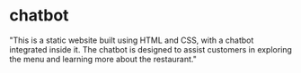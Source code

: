 # chatbot
"This is a static website built using HTML and CSS, with a chatbot integrated inside it. The chatbot is designed to assist customers in exploring the menu and learning more about the restaurant."
